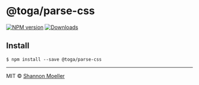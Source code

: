 # @toga/parse-css

[![NPM version][npm-img]][npm-url] [![Downloads][downloads-img]][npm-url]

## Install

```
$ npm install --save @toga/parse-css
```

----

MIT © [Shannon Moeller](http://shannonmoeller.com)

[downloads-img]: http://img.shields.io/npm/dm/@toga/parse-css.svg?style=flat-square
[npm-img]:       http://img.shields.io/npm/v/@toga/parse-css.svg?style=flat-square
[npm-url]:       https://npmjs.org/package/@toga/parse-css
